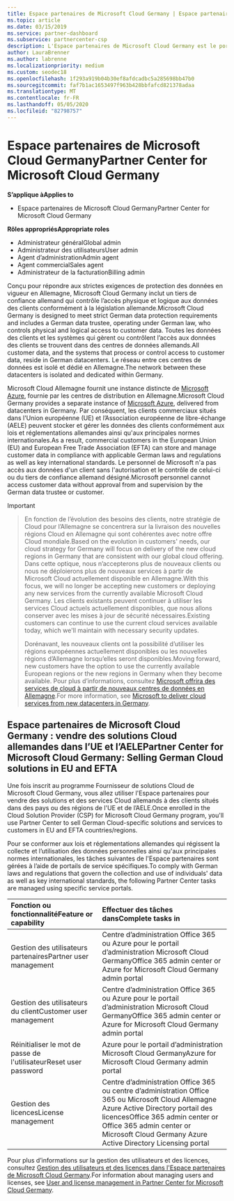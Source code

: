 ```yaml
---
title: Espace partenaires de Microsoft Cloud Germany | Espace partenaires de Microsoft Cloud Germany
ms.topic: article
ms.date: 03/15/2019
ms.service: partner-dashboard
ms.subservice: partnercenter-csp
description: L'Espace partenaires de Microsoft Cloud Germany est le portail professionnel des partenaires Microsoft qui souhaitent proposer des solutions Cloud Microsoft aux clients situés dans les pays de l’UE et de l’AELE.
author: LauraBrenner
ms.author: labrenne
ms.localizationpriority: medium
ms.custom: seodec18
ms.openlocfilehash: 1f293a919b04b30ef8afdcadbc5a285698bb47b0
ms.sourcegitcommit: faf7b1ac1653497f963b428bbfafcd821378adaa
ms.translationtype: MT
ms.contentlocale: fr-FR
ms.lasthandoff: 05/05/2020
ms.locfileid: "82798757"
---
```

# <a name="partner-center-for-microsoft-cloud-germany"></a><span data-ttu-id="9bbd0-103">Espace partenaires de Microsoft Cloud Germany</span><span class="sxs-lookup"><span data-stu-id="9bbd0-103">Partner Center for Microsoft Cloud Germany</span></span>

<span data-ttu-id="9bbd0-104">**S’applique à**</span><span class="sxs-lookup"><span data-stu-id="9bbd0-104">**Applies to**</span></span>

-  <span data-ttu-id="9bbd0-105">Espace partenaires de Microsoft Cloud Germany</span><span class="sxs-lookup"><span data-stu-id="9bbd0-105">Partner Center for Microsoft Cloud Germany</span></span>

<span data-ttu-id="9bbd0-106">**Rôles appropriés**</span><span class="sxs-lookup"><span data-stu-id="9bbd0-106">**Appropriate roles**</span></span>
-   <span data-ttu-id="9bbd0-107">Administrateur général</span><span class="sxs-lookup"><span data-stu-id="9bbd0-107">Global admin</span></span>
-   <span data-ttu-id="9bbd0-108">Administrateur des utilisateurs</span><span class="sxs-lookup"><span data-stu-id="9bbd0-108">User admin</span></span>
-   <span data-ttu-id="9bbd0-109">Agent d’administration</span><span class="sxs-lookup"><span data-stu-id="9bbd0-109">Admin agent</span></span>
-   <span data-ttu-id="9bbd0-110">Agent commercial</span><span class="sxs-lookup"><span data-stu-id="9bbd0-110">Sales agent</span></span>
-   <span data-ttu-id="9bbd0-111">Administrateur de la facturation</span><span class="sxs-lookup"><span data-stu-id="9bbd0-111">Billing admin</span></span>

<span data-ttu-id="9bbd0-112">Conçu pour répondre aux strictes exigences de protection des données en vigueur en Allemagne, Microsoft Cloud Germany inclut un tiers de confiance allemand qui contrôle l’accès physique et logique aux données des clients conformément à la législation allemande.</span><span class="sxs-lookup"><span data-stu-id="9bbd0-112">Microsoft Cloud Germany is designed to meet strict German data protection requirements and includes a German data trustee, operating under German law, who controls physical and logical access to customer data.</span></span> <span data-ttu-id="9bbd0-113">Toutes les données des clients et les systèmes qui gèrent ou contrôlent l’accès aux données des clients se trouvent dans des centres de données allemands.</span><span class="sxs-lookup"><span data-stu-id="9bbd0-113">All customer data, and the systems that process or control access to customer data, reside in German datacenters.</span></span> <span data-ttu-id="9bbd0-114">Le réseau entre ces centres de données est isolé et dédié en Allemagne.</span><span class="sxs-lookup"><span data-stu-id="9bbd0-114">The network between these datacenters is isolated and dedicated within Germany.</span></span>

<span data-ttu-id="9bbd0-115">Microsoft Cloud Allemagne fournit une instance distincte de [Microsoft Azure](https://go.microsoft.com/fwlink/?linkid=847992), fournie par les centres de distribution en Allemagne.</span><span class="sxs-lookup"><span data-stu-id="9bbd0-115">Microsoft Cloud Germany provides a separate instance of [Microsoft Azure](https://go.microsoft.com/fwlink/?linkid=847992), delivered from datacenters in Germany.</span></span> <span data-ttu-id="9bbd0-116">Par conséquent, les clients commerciaux situés dans l'Union européenne (UE) et l’Association européenne de libre-échange (AELE) peuvent stocker et gérer les données des clients conformément aux lois et réglementations allemandes ainsi qu'aux principales normes internationales.</span><span class="sxs-lookup"><span data-stu-id="9bbd0-116">As a result, commercial customers in the European Union (EU) and European Free Trade Association (EFTA) can store and manage customer data in compliance with applicable German laws and regulations as well as key international standards.</span></span> <span data-ttu-id="9bbd0-117">Le personnel de Microsoft n'a pas accès aux données d'un client sans l'autorisation et le contrôle de celui-ci ou du tiers de confiance allemand désigné.</span><span class="sxs-lookup"><span data-stu-id="9bbd0-117">Microsoft personnel cannot access customer data without approval from and supervision by the German data trustee or customer.</span></span>

> [!IMPORTANT]

> <span data-ttu-id="9bbd0-118">En fonction de l’évolution des besoins des clients, notre stratégie de Cloud pour l’Allemagne se concentrera sur la livraison des nouvelles régions Cloud en Allemagne qui sont cohérentes avec notre offre Cloud mondiale.</span><span class="sxs-lookup"><span data-stu-id="9bbd0-118">Based on the evolution in customers' needs, our cloud strategy for Germany will focus on delivery of the new cloud regions in Germany that are consistent with our global cloud offering.</span></span> <span data-ttu-id="9bbd0-119">Dans cette optique, nous n’accepterons plus de nouveaux clients ou nous ne déploierons plus de nouveaux services à partir de Microsoft Cloud actuellement disponible en Allemagne.</span><span class="sxs-lookup"><span data-stu-id="9bbd0-119">With this focus, we will no longer be accepting new customers or deploying any new services from the currently available Microsoft Cloud Germany.</span></span> <span data-ttu-id="9bbd0-120">Les clients existants peuvent continuer à utiliser les services Cloud actuels actuellement disponibles, que nous allons conserver avec les mises à jour de sécurité nécessaires.</span><span class="sxs-lookup"><span data-stu-id="9bbd0-120">Existing customers can continue to use the current cloud services available today, which we'll maintain with necessary security updates.</span></span> 
> 
> <span data-ttu-id="9bbd0-121">Dorénavant, les nouveaux clients ont la possibilité d’utiliser les régions européennes actuellement disponibles ou les nouvelles régions d’Allemagne lorsqu’elles seront disponibles.</span><span class="sxs-lookup"><span data-stu-id="9bbd0-121">Moving forward, new customers have the option to use the currently available European regions or the new regions in Germany when they become available.</span></span> <span data-ttu-id="9bbd0-122">Pour plus d’informations, consultez [Microsoft offrira des services de cloud à partir de nouveaux centres de données en Allemagne](https://news.microsoft.com/europe/2018/08/31/microsoft-to-deliver-cloud-services-from-new-datacentres-in-germany-in-2019-to-meet-evolving-customer-needs/).</span><span class="sxs-lookup"><span data-stu-id="9bbd0-122">For more information, see [Microsoft to deliver cloud services from new datacenters in Germany](https://news.microsoft.com/europe/2018/08/31/microsoft-to-deliver-cloud-services-from-new-datacentres-in-germany-in-2019-to-meet-evolving-customer-needs/).</span></span> 

## <a name="partner-center-for-microsoft-cloud-germany-selling-german-cloud-solutions-in-eu-and-efta"></a><span data-ttu-id="9bbd0-123">Espace partenaires de Microsoft Cloud Germany : vendre des solutions Cloud allemandes dans l’UE et l’AELE</span><span class="sxs-lookup"><span data-stu-id="9bbd0-123">Partner Center for Microsoft Cloud Germany: Selling German Cloud solutions in EU and EFTA</span></span>

<span data-ttu-id="9bbd0-124">Une fois inscrit au programme Fournisseur de solutions Cloud de Microsoft Cloud Germany, vous allez utiliser l'Espace partenaires pour vendre des solutions et des services Cloud allemands à des clients situés dans des pays ou des régions de l'UE et de l’AELE.</span><span class="sxs-lookup"><span data-stu-id="9bbd0-124">Once enrolled in the Cloud Solution Provider (CSP) for Microsoft Cloud Germany program, you'll use Partner Center to sell German Cloud-specific solutions and services to customers in EU and EFTA countries/regions.</span></span> 

<span data-ttu-id="9bbd0-125">Pour se conformer aux lois et réglementations allemandes qui régissent la collecte et l’utilisation des données personnelles ainsi qu'aux principales normes internationales, les tâches suivantes de l'Espace partenaires sont gérées à l’aide de portails de service spécifiques.</span><span class="sxs-lookup"><span data-stu-id="9bbd0-125">To comply with German laws and regulations that govern the collection and use of individuals' data as well as key international standards, the following Partner Center tasks are managed using specific service portals.</span></span> 

<span data-ttu-id="9bbd0-126">Fonction ou fonctionnalité</span><span class="sxs-lookup"><span data-stu-id="9bbd0-126">Feature or capability</span></span> | <span data-ttu-id="9bbd0-127">Effectuer des tâches dans</span><span class="sxs-lookup"><span data-stu-id="9bbd0-127">Complete tasks in</span></span>
:--- | :---
<span data-ttu-id="9bbd0-128">Gestion des utilisateurs partenaires</span><span class="sxs-lookup"><span data-stu-id="9bbd0-128">Partner user management</span></span> | <span data-ttu-id="9bbd0-129">Centre d’administration Office 365 ou Azure pour le portail d’administration Microsoft Cloud Germany</span><span class="sxs-lookup"><span data-stu-id="9bbd0-129">Office 365 admin center or Azure for Microsoft Cloud Germany admin portal</span></span>
<span data-ttu-id="9bbd0-130">Gestion des utilisateurs du client</span><span class="sxs-lookup"><span data-stu-id="9bbd0-130">Customer user management</span></span> | <span data-ttu-id="9bbd0-131">Centre d’administration Office 365 ou Azure pour le portail d’administration Microsoft Cloud Germany</span><span class="sxs-lookup"><span data-stu-id="9bbd0-131">Office 365 admin center or Azure for Microsoft Cloud Germany admin portal</span></span>
<span data-ttu-id="9bbd0-132">Réinitialiser le mot de passe de l'utilisateur</span><span class="sxs-lookup"><span data-stu-id="9bbd0-132">Reset user password</span></span> | <span data-ttu-id="9bbd0-133">Azure pour le portail d’administration Microsoft Cloud Germany</span><span class="sxs-lookup"><span data-stu-id="9bbd0-133">Azure for Microsoft Cloud Germany admin portal</span></span>
<span data-ttu-id="9bbd0-134">Gestion des licences</span><span class="sxs-lookup"><span data-stu-id="9bbd0-134">License management</span></span> | <span data-ttu-id="9bbd0-135">Centre d’administration Office 365 ou centre d’administration Office 365 ou Microsoft Cloud Allemagne Azure Active Directory portail des licences</span><span class="sxs-lookup"><span data-stu-id="9bbd0-135">Office 365 admin center or Office 365 admin center or Microsoft Cloud Germany Azure Active Directory Licensing portal</span></span>


<span data-ttu-id="9bbd0-136">Pour plus d’informations sur la gestion des utilisateurs et des licences, consultez [Gestion des utilisateurs et des licences dans l'Espace partenaires de Microsoft Cloud Germany](user-management-in-partner-center-for-microsoft-cloud-germany.md).</span><span class="sxs-lookup"><span data-stu-id="9bbd0-136">For information about managing users and licenses, see [User and license management in Partner Center for Microsoft Cloud Germany](user-management-in-partner-center-for-microsoft-cloud-germany.md).</span></span>


